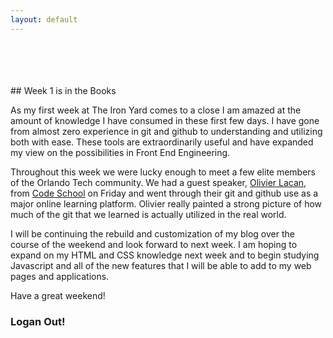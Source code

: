 ```yaml
---
layout: default
---
```

</br>
</br>
</br>
</br>
## Week 1 is in the Books

As my first week at The Iron Yard comes to a close I am amazed at the amount
of knowledge I have consumed in these first few days. I have gone from almost
zero experience in git and github to understanding and utilizing both with ease.
These tools are extraordinarily useful and have expanded my view on the 
possibilities in Front End Engineering. 

Throughout this week we were lucky enough to meet a few elite members of the 
Orlando Tech community. We had a guest speaker, [Olivier Lacan](http://olivierlacan.com/), from [Code School](https://www.codeschool.com/) 
on Friday and went through their git and github use as a major online learning
platform. Olivier really painted a strong picture of how much of the git that we 
learned is actually utilized in the real world.

I will be continuing the rebuild and customization of my blog over the course of
the weekend and look forward to next week. I am hoping to expand on my HTML and 
CSS knowledge next week and to begin studying Javascript and all of the new
features that I will be able to add to my web pages and applications.

Have a great weekend!

### Logan Out!